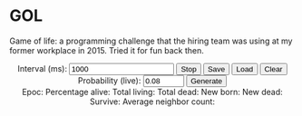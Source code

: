 # GOL

Game of life: a programming challenge that the hiring team was using at my former workplace in 2015.
Tried it for fun back then.

<!-- 2015 Yui Nishizawa -->
<head>
  <script src="https://cdnjs.cloudflare.com/ajax/libs/lodash.js/4.17.21/lodash.min.js"></script>
  <script src="https://code.jquery.com/jquery-1.11.0.min.js"></script>
  <link href="data/gol/style.css" rel="stylesheet">
</head>
<body>
  <header>
    <label>Interval (ms): <input name="update_interval" type="number" value="1000" min="1"></label>
    <button name="start_stop">Stop</button>
    <button name="save">Save</button>
    <button name="load">Load</button>
    <button name="clear">Clear</button>
    <section>
      <label>Probability (live): <input name="random_prob" step="0.01" type="number" value="0.08" max="1" min="0"></label>
      <button name="random_generate">Generate</button>
    </section>
    <section>
      <label>Epoc:<span name="info_epoc"></span></label>
      <label>Percentage alive:<span name="info_percent"></span></label>
      <label>Total living:<span name="info_live"></span></label>
      <label>Total dead:<span name="info_dead"></span></label>
      <label>New born:<span name="info_newborn"></span></label>
      <label>New dead:<span name="info_newdead"></span></label>
      <label>Survive:<span name="info_survive"></span></label>
      <label>Average neighbor count:<span name="info_neighborcount"></span></label>
    </section>
    <div id="main"></div>
  </header>
</body>
<script src="data/gol/script.js"></script>

